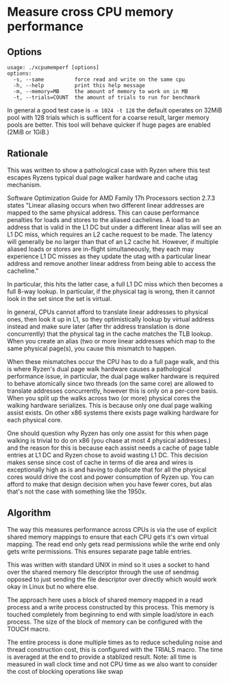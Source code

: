 # Measure cross CPU memory performance

## Options

```
usage: ./xcpumemperf [options]
options:
  -s, --same          force read and write on the same cpu
  -h, --help          print this help message
  -m, --memory=MB     the amount of memory to work on in MB
  -t, --trials=COUNT  the amount of trials to run for benchmark
```

In general a good test case is `-m 1024 -t 128` the default operates
on 32MiB pool with 128 trials which is sufficent for a coarse result,
larger memory pools are better. This tool will behave quicker if huge
pages are enabled (2MiB or 1GiB.)

## Rationale

This was written to show a pathological case with Ryzen where this
test escapes Ryzens typical dual page walker hardware and cache utag
mechanism.

Software Optimization Guide for AMD Family 17h Processors section 2.7.3
states "Linear aliasing occurs when two different linear addresses are
mapped to the same physical address.  This can cause performance penalties
for loads and stores to the aliased cachelines.  A load to an address
that is valid in the L1 DC but under a different linear alias will see
an L1 DC miss, which requires an L2 cache request to be made.  The
latency will generally be no larger than that of an L2 cache hit.
However, if multiple aliased loads or stores are in-flight simultaneously,
they each may experience L1 DC misses as they update the utag with a
particular linear address and remove another linear address from being
able to access the cacheline."

In particular, this hits the latter case, a full L1 DC miss which then
becomes a full 8-way lookup. In particular, if the physical tag is
wrong, then it cannot look in the set since the set is virtual.

In general, CPUs cannot afford to translate linear addresses to physical
ones, then look it up in L1, so they optimistically lookup by virtual address
instead and make sure later (after thr address translation is done
concurrently) that the physical tag in the cache matches the TLB lookup.
When you create an alias (two or more linear addresses which map to the
same physical page(s), you cause this mismatch to happen.

When these mismatches occur the CPU has to do a full page walk, and this
is where Ryzen's dual page walk hardware causes a pathological
performance issue, in particular, the dual page walker hardware is
required to behave atomically since two threads (on the same core)
are allowed to translate addresses concurrently, however this is only
on a per-core basis. When you split up the walks across two (or more)
physical cores the walking hardware serializes. This is because only
one dual page walking assist exists. On other x86 systems there exists
page walking hardware for each physical core.

One should question why Ryzen has only one assist for this when page
walking is trivial to do on x86 (you chase at most 4 physical addresses.)
and the reason for this is because each assist needs a cache of page
table entries at L1 DC and Ryzen chose to avoid wasting L1 DC. This
decision makes sense since cost of cache in terms of die area and wires
is exceptionally high as is and having to duplicate that for all
the physical cores would drive the cost and power consumption of Ryzen
up. You can afford to make that design decision when you have fewer
cores, but alas that's not the case with something like the 1950x.

## Algorithm

The way this measures performance across CPUs is via the use of
explicit shared memory mappings to ensure that each CPU gets it's
own virtual mapping. The read end only gets read permissions while the
write end only gets write permissions. This ensures separate page table
entries.

This was written with standard UNIX in mind so it uses a socket to
hand over the shared memory file descriptor through the use of sendmsg
opposed to just sending the file descriptor over directly which would
work okay in Linux but no where else.

The approach here uses a block of shared memory mapped in a read process
and a write process constructed by this process. This memory is touched
completely from beginning to end with simple load/store in each process.
The size of the block of memory can be configured with the TOUCH macro.

The entire process is done multiple times as to reduce scheduling noise
and thread construction cost, this is configured with the TRIALS macro.
The time is averaged at the end to provide a stablized result. Note:
all time is measured in wall clock time and not CPU time as we also
want to consider the cost of blocking operations like swap
